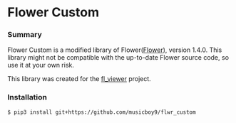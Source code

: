 # Flower Custom

### Summary
Flower Custom is a modified library of Flower([Flower](https://github.com/adap/flower)), version 1.4.0. This library
might not be compatible with the up-to-date Flower source code, so use it at your own risk.

This library was created for the [fl_viewer](https://github.com/musicboy9/fl_viewer) project.

### Installation

```bash
$ pip3 install git+https://github.com/musicboy9/flwr_custom
```
